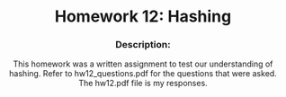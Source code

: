 <div align='center'> <h1> Homework 12: Hashing </h1>

### Description:
  
This homework was a written assignment to test our understanding of hashing. Refer to hw12_questions.pdf for the questions that were asked. The hw12.pdf file is my responses.
